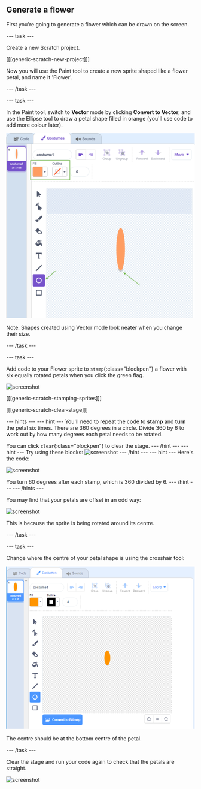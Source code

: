 ## Generate a flower

First you're going to generate a flower which can be drawn on the screen. 

--- task ---

Create a new Scratch project. 

[[[generic-scratch-new-project]]]

Now you will use the Paint tool to create a new sprite shaped like a flower petal, and name it 'Flower'. 

--- /task ---

--- task ---

In the Paint tool, switch to **Vector** mode by clicking **Convert to Vector**, and use the Ellipse tool to draw a petal shape filled in orange (you'll use code to add more colour later). 

 ![screenshot](images/flower-petal.png)

 Note: Shapes created using Vector mode look neater when you change their size. 

--- /task ---

--- task ---

Add code to your Flower sprite to `stamp`{:class="blockpen"} a flower with six equally rotated petals when you click the green flag. 

![screenshot](images/flower-6-straight.png)

[[[generic-scratch-stamping-sprites]]]

[[[generic-scratch-clear-stage]]]

--- hints ---
--- hint ---
You'll need to repeat the code to __stamp__ and __turn__ the petal six times. 
There are 360 degrees in a circle. Divide 360 by 6 to work out by how many degrees each petal needs to be rotated. 

You can click `clear`{:class="blockpen"} to clear the stage. 
--- /hint ---
--- hint ---
Try using these blocks:
![screenshot](images/flower-6-blocks.png)
--- /hint ---
--- hint ---
Here's the code:

![screenshot](images/flower-6-code.png)

You turn 60 degrees after each stamp, which is 360 divided by 6.
--- /hint ---
--- /hints ---

You may find that your petals are offset in an odd way:

![screenshot](images/flower-6-offset.png)

This is because the sprite is being rotated around its centre. 

--- /task ---

--- task ---

Change where the centre of your petal shape is using the crosshair tool:

 ![screenshot](images/flower-crosshair.png)

 The centre should be at the bottom centre of the petal. 

--- /task ---

Clear the stage and run your code again to check that the petals are straight.

 ![screenshot](images/flower-6-straight.png)
 


